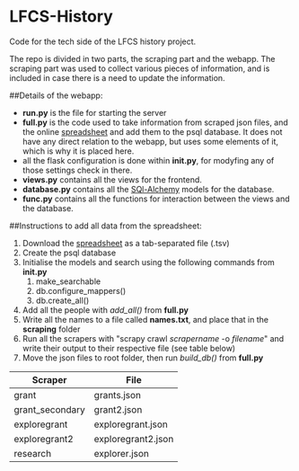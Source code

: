 # LFCS-History
Code for the tech side of the LFCS history project.

The repo is divided in two parts, the scraping part and the webapp.
The scraping part was used to collect various pieces of information, 
and is included in case there is a need to update the information.

##Details of the webapp:
* **run.py** is the file for starting the server
* **full.py** is the code used to take information from scraped json files, and the online 
[spreadsheet](https://docs.google.com/spreadsheets/d/1bszochg8ZHpsf2phzVIw_xhKkDlNebpowGay6TVadsE/edit?usp=sharing)
and add them to the psql database. It does not have any direct relation to the webapp, 
but uses some elements of it, which is why it is placed here.
* all the flask configuration is done within **__init__.py**, for modyfing any of those settings check in there.
* **views.py** contains all the views for the frontend.
* **database.py** contains all the [SQl-Alchemy](http://www.sqlalchemy.org/) models for the database.
* **func.py** contains all the functions for interaction between the views and the database.

##Instructions to add all data from the spreadsheet:
1. Download the 
[spreadsheet](https://docs.google.com/spreadsheets/d/1bszochg8ZHpsf2phzVIw_xhKkDlNebpowGay6TVadsE/edit?usp=sharing)
as a tab-separated file (.tsv)
2. Create the psql database
3. Initialise the models and search using the following commands from **__init__.py**
    1. make_searchable
    2. db.configure_mappers()
    3. db.create_all()
4. Add all the people with *add_all()* from **full.py**
5. Write all the names to a file called **names.txt**, and place that in the **scraping** folder
6. Run all the scrapers with "scrapy crawl *scrapername* -o *filename*" and write their output to their respective file (see table below)
7. Move the json files to root folder, then run *build_db()* from **full.py**

| Scraper        | File         |
| -------------  |-------------  |
| grant          | grants.json   |
| grant_secondary| grant2.json   |
| exploregrant   | exploregrant.json |
| exploregrant2  | exploregrant2.json |
| research       | explorer.json |




